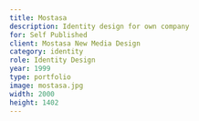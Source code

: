 ```yaml
---
title: Mostasa
description: Identity design for own company
for: Self Published
client: Mostasa New Media Design
category: identity
role: Identity Design
year: 1999
type: portfolio
image: mostasa.jpg
width: 2000
height: 1402
---
```

